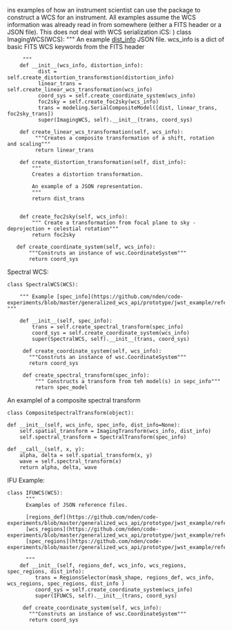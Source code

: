 ins examples of how an instrument scientist can use the package to construct a WCS for an instrument. All examples assume the WCS information was already read in from somewhere (either a FITS header or a JSON file). This does not deal with WCS serialization iCS:
)
    class ImagingWCS(WCS):
         """
         An example [dist_info](https://github.com/nden/code-experiments/blob/master/generalized_wcs_api/prototype/jwst_example/reference_files/distortion_image.json) JSON file.
         wcs_info is a dict of basic FITS WCS keywords from the FITS header
         
         """
        def __init__(wcs_info, distortion_info):
              dist = self.create_distortion_transformstion(distortion_info)
              linear_trans = self.create_linear_wcs_transformation(wcs_info)
              coord_sys = self.create_coordinate_system(wcs_info)
              foc2sky = self.create_foc2sky(wcs_info)
              trans = modeling.SerialCompositeModel([dist, linear_trans, foc2sky_trans])
              super(ImagingWCS, self).__init__(trans, coord_sys)

        def create_linear_wcs_transformation(self, wcs_info):
             """Creates a composite transformation of a shift, rotation and scaling"""
             return linear_trans

        def create_distortion_transformation(self, dist_info):
            """
            Creates a distortion transformation.
            
            An example of a JSON representation.
            """
            return dist_trans

            
        def create_foc2sky(self, wcs_info):
            """ Create a transformation from focal plane to sky - deprojection + celestial rotation"""
            return foc2sky

       def create_coordinate_system(self, wcs_info):
           """Construts an instance of wsc.CoordinateSystem"""
           return coord_sys            


Spectral WCS:

    class SpectralWCS(WCS):

        """ Example [spec_info](https://github.com/nden/code-experiments/blob/master/generalized_wcs_api/prototype/jwst_example/reference_files/spec_wcs.json) """

        def __init__(self, spec_info):
            trans = self.create_spectral_transform(spec_info)
            coord_sys = self.create_coordinate_system(wcs_info)
            super(SpectralWCS, self).__init__(trans, coord_sys)

         def create_coordinate_system(self, wcs_info):
           """Construts an instance of wsc.CoordinateSystem"""
           return coord_sys
            
         def create_spectral_transform(spec_info):
             """ Constructs a transform from teh model(s) in sepc_info"""
             return spec_model

An examplel of a composite spectral transform

    class CompositeSpectralTransform(object):
    
    def __init__(self, wcs_info, spec_info, dist_info=None):
        self.spatial_transform = ImagingTransform(wcs_info, dist_info)
        self.spectral_transform = SpectralTransform(spec_info)

    def __call__(self, x, y):
        alpha, delta = self.spatial_transform(x, y)
        wave = self.spectral_transform(x)
        return alpha, delta, wave


IFU Example:

    class IFUWCS(WCS):
          """ 
          Examples of JSON reference files.
          
          [regions_def](https://github.com/nden/code-experiments/blob/master/generalized_wcs_api/prototype/jwst_example/reference_files/regions_miri.json)
          [wcs_regions](https://github.com/nden/code-experiments/blob/master/generalized_wcs_api/prototype/jwst_example/reference_files/wcs_regions.json)
          [spec_regions](https://github.com/nden/code-experiments/blob/master/generalized_wcs_api/prototype/jwst_example/reference_files/spec_regions.json)
          
          """
        def __init__(self, regions_def, wcs_info, wcs_regions, spec_regions, dist_info):
             trans = RegionsSelector(mask_shape, regions_def, wcs_info, wcs_regions, spec_regions, dist_info )
             coord_sys = self.create_coordinate_system(wcs_info)
             super(IFUWCS, self).__init__(trans, coord_sys)

         def create_coordinate_system(self, wcs_info):
           """Construts an instance of wsc.CoordinateSystem"""
           return coord_sys
